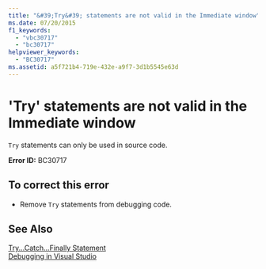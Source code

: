 ```yaml
---
title: "&#39;Try&#39; statements are not valid in the Immediate window"
ms.date: 07/20/2015
f1_keywords: 
  - "vbc30717"
  - "bc30717"
helpviewer_keywords: 
  - "BC30717"
ms.assetid: a5f721b4-719e-432e-a9f7-3d1b5545e63d
---
```

# &#39;Try&#39; statements are not valid in the Immediate window
`Try` statements can only be used in source code.  
  
 **Error ID:** BC30717  
  
## To correct this error  
  
- Remove `Try` statements from debugging code.  
  
## See Also  
 [Try...Catch...Finally Statement](../../visual-basic/language-reference/statements/try-catch-finally-statement.md)  
 [Debugging in Visual Studio](/visualstudio/debugger/debugging-in-visual-studio)
